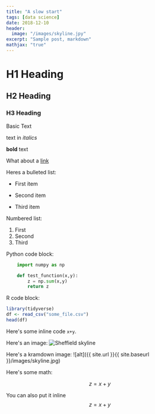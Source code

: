 ```yaml
---
title: "A slow start"
tags: [data science]
date: 2018-12-10
header:
  image: "/images/skyline.jpy"
excerpt: "Sample post, markdown"
mathjax: "true"
---
```


# H1 Heading

## H2 Heading

### H3 Heading

Basic Text

text in *italics*

**bold** text

What about a [link](http://davidburn.gitub.io)

Heres a bulleted list:

* First item
+ Second item
- Third item

Numbered list:

1. First
2. Second
3. Third

Python code block:
```python
    import numpy as np

    def test_function(x,y):
        z = np.sum(x,y)
        return z
```

R code block:
```r
library(tidyverse)
df <- read_csv("some_file.csv")
head(df)
```

Here's some inline code `x+y`.

Here's an image:
<img src="{{ site.url }}{{ site.baseurl }}/images/skyline.jpg" alt="Sheffield skyline">

Here's a kramdown image:
![alt]({{ site.url }}{{ site.baseurl }}/images/skyline.jpg)

Here's some math:

$$z=x+y$$

You can also put it inline $$z=x+y$$



